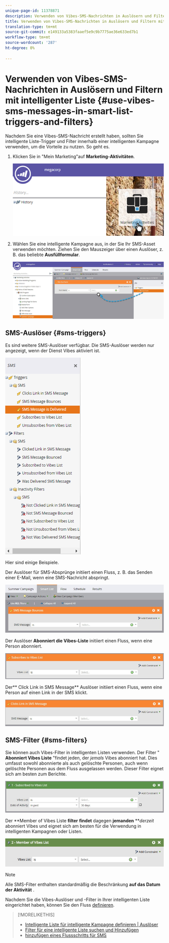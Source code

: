 ```yaml
---
unique-page-id: 11378871
description: Verwenden von Vibes-SMS-Nachrichten in Auslösern und Filtern mit intelligenter Liste - Marketing Docs - Produktdokumentation
title: Verwenden von Vibes-SMS-Nachrichten in Auslösern und Filtern mit intelligenter Liste
translation-type: tm+mt
source-git-commit: e149133a5383faaef5e9c9b7775ae36e633ed7b1
workflow-type: tm+mt
source-wordcount: '287'
ht-degree: 0%

---
```



# Verwenden von Vibes-SMS-Nachrichten in Auslösern und Filtern mit intelligenter Liste {#use-vibes-sms-messages-in-smart-list-triggers-and-filters}

Nachdem Sie eine Vibes-SMS-Nachricht [](create-a-vibes-sms-message.md)erstellt haben, sollten Sie intelligente Liste-Trigger und Filter innerhalb einer intelligenten Kampagne verwenden, um die Vorteile zu nutzen. So geht es.

1. Klicken Sie in &quot;Mein Marketing&quot;auf **Marketing-Aktivitäten**.

   ![](assets/image2016-7-28-9-3a48-3a32.png)

1. Wählen Sie eine intelligente Kampagne aus, in der Sie Ihr SMS-Asset verwenden möchten. Ziehen Sie den Mauszeiger über einen Auslöser, z. B. das beliebte **Ausfüllformular**.

   ![](assets/fills-out-form-pull-over.jpg)

## SMS-Auslöser {#sms-triggers}

Es sind weitere SMS-Auslöser verfügbar. Die SMS-Auslöser werden nur angezeigt, wenn der Dienst Vibes aktiviert ist.

![](assets/new-sms-search2.png)

Hier sind einige Beispiele.

Der Auslöser für SMS-Absprünge initiiert einen Fluss, z. B. das Senden einer E-Mail, wenn eine SMS-Nachricht abspringt.

![](assets/sms-message-bounces-real.jpg)

Der Auslöser **Abonniert die Vibes-Liste** initiiert einen Fluss, wenn eine Person abonniert.

![](assets/subscribes-to-vibes-list-real.jpg)

Der** Click Link in SMS Message** Auslöser initiiert einen Fluss, wenn eine Person auf einen Link in der SMS klickt.

![](assets/clicks-link-in-sms-message.jpg)

## SMS-Filter {#sms-filters}

Sie können auch Vibes-Filter in intelligenten Listen verwenden. Der Filter &quot; **Abonniert Vibes Liste** &quot;findet jeden, der *jemals* Vibes abonniert hat. Dies umfasst sowohl abonnierte als auch gelöschte Personen, auch wenn gelöschte Personen aus dem Fluss ausgelassen werden. Dieser Filter eignet sich am besten zum Berichte.

![](assets/subscribed-to-vibes-list-filter-real.jpg)

Der **Member of Vibes Liste **filter** **findet** dagegen **jemanden** ***derzeit* abonniert Vibes und eignet sich am besten für die Verwendung in intelligenten Kampagnen oder Listen.

![](assets/image001.png)

>[!NOTE]
>
>Alle SMS-Filter enthalten standardmäßig die Beschränkung **auf das Datum der Aktivität** .

Nachdem Sie die Vibes-Auslöser und -Filter in Ihrer intelligenten Liste eingerichtet haben, können Sie den Fluss [definieren](add-a-flow-step-for-sms.md).

>[!MORELIKETHIS]
>
>* [Intelligente Liste für intelligente Kampagne definieren | Auslöser](../../../product-docs/core-marketo-concepts/smart-campaigns/creating-a-smart-campaign/define-smart-list-for-smart-campaign-trigger.md)
>* [Filter für eine intelligente Liste suchen und Hinzufügen](../../../product-docs/core-marketo-concepts/smart-lists-and-static-lists/creating-a-smart-list/find-and-add-filters-to-a-smart-list.md)
>* [hinzufügen eines Flussschritts für SMS](add-a-flow-step-for-sms.md)

>




